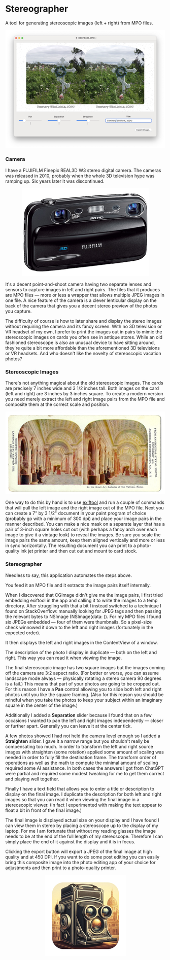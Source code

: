 # Stereographer
A tool for generating stereoscopic images (left + right) from MPO files.

<p align="center">
<img src="https://github.com/EngineersNeedArt/Stereographer/blob/7ef33aaeb3eec0ed4a5b14d05de63f627473bfb1/Images/StereographerScreenshot.jpg">
</p>

### Camera

I have a FUJIFILM Finepix REAL3D W3 stereo digital camera. The cameras was released in 2010, probably when the whole 3D television hype was ramping up. Six years later it was discontinued.

<p align="center">
<img width="400" src="https://github.com/EngineersNeedArt/Stereographer/blob/f1b5a393c7fc3da519610bf1de3af8da894ae456/Images/W3.jpeg">
</p>

It's a decent point-and-shoot camera having two separate lenses and sensors to capture images in left and right pairs. The files that it produces are MPO files — more or less a wrapper that allows multiple JPEG images in one file. A nice feature of the camera is a clever lenticular display on the back of the camera that gives you a decent stereo preview of the photos you capture.

The difficulty of course is how to later share and display the stereo images without requiring the camera and its fancy screen. With no 3D television or VR headset of my own, I prefer to print the images out in pairs to mimic the stereoscopic images on cards you often see in antique stores. While an old fashioned stereoscope is also an unusual device to have sitting around, they're quite a bit more affordable than the aforementioned 3D televisions or VR headsets. And who doesn't like the novelty of stereoscopic vacation photos?

### Stereoscopic Images

There's not anything magical about the old stereoscopic images. The cards are precisely 7 inches wide and 3 1/2 inches tall. Both images on the card (left and right) are 3 inches by 3 inches square. To create a modern version you need merely extract the left and right image pairs from the MPO file and composite them at the correct scale and position.

<p align="center">
<img width="800" src="https://github.com/EngineersNeedArt/Stereographer/blob/f1b5a393c7fc3da519610bf1de3af8da894ae456/Images/stereocard.jpg">
</p>

One way to do this by hand is to use <a href="https://exiftool.org">exiftool</a> and run a couple of commands that will pull the left image and the right image out of the MPO file. Next you can create a 7" by 3 1/2" document in your paint program of choice (probably go with a minimum of 300 dpi) and place your image pairs in the manner described. You can make a nice mask on a separate layer that has a pair of 3-inch square holes cut out (with perhaps a fancy arch over each image to give it a vintage look) to reveal the images. Be sure you scale the image pairs the same amount, keep them aligned vertically and more or less in sync horizontally. The resulting document you can print to a photo-quality ink jet printer and then cut out and mount to card stock.

### Stereographer

Needless to say, this application automates the steps above.

You feed it an MPO file and it extracts the image pairs itself internally.

When I discovered that CGImage didn't give me the image pairs, I first tried embedding exiftool in the app and calling it to write the images to a temp directory. After struggling with that a bit I instead switched to a technique I found on StackOverflow: manually looking for JPEG tags and then passing the relevant bytes to NSImage (NSImage(data: )). For my MPO files I found six JPEGs embedded — four of them were thumbnails. So a pixel-size check winnowed it down to the left and right images (fortunately in the expected order).

It then displays the left and right images in the ContentView of a window.

The description of the photo I display in duplicate — both on the left and right. This way you can read it when viewing the image.

The final stereoscopic image has two square images but the images coming off the camera are 3:2 aspect ratio. (For better or worse, you can assume landscape mode always — physically rotating a stereo camera 90 degrees is a fail.) This means that part of your photos are going to be cropped out. For this reason I have a **Pan** control allowing you to slide both left and right photos until you like the square framing. (Also for this reason you should be mindful when you take the photos to keep your subject within an imaginary square in the center of the image.)

Additionally I added a **Separation** slider because I found that on a few occasions I wanted to pan the left and right images independently — closer or further apart. Generally you can leave it at the center tick.

A few photos showed I had not held the camera level enough so I added a **Straighten** slider. I gave it a narrow range but you shouldn't really be compensating too much. In order to transform the left and right source images with straighten (some rotation) applied some amount of scaling was needed in order to fully fill the destination frame. The transform order of operations as well as the math to compute the minimal amount of scaling required some AI assistance. In both cases the answers I got from ChatGPT were partial and required some modest tweaking for me to get them correct and playing well together.

Finally I have a text field that allows you to enter a title or description to display on the final image. I duplicate the description for both left and right images so that you can read it when viewing the final image in a stereoscopic viewer. (In fact I experimented with making the text appear to float a bit in front of the final image.)

The final image is displayed actual size on your display and I have found I can view them in stereo by placing a stereoscope up to the display of my laptop. For me I am fortunate that without my reading glasses the image needs to be at the end of the full length of my stereoscope. Therefore I can simply place the end of it against the display and it is in focus.

Clicking the export button will export a JPEG of the final image at high quality and at 450 DPI. If you want to do some post editing you can easily bring this composite image into the photo editing app of your choice for adjustments and then print to a photo-quality printer.

<p align="center">
<img width="256" src="https://github.com/EngineersNeedArt/Stereographer/blob/6d2e36ca56ec94be0063d87ca0557ca6e721aaa6/Stereographer/Assets.xcassets/AppIcon.appiconset/Stereographer%20Icon%20(512)%201.png">
</p>
